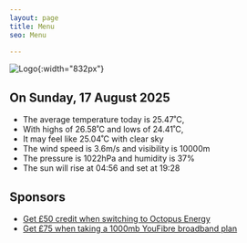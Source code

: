 ```yaml
---
layout: page
title: Menu
seo: Menu

---
```


![Logo](/images/logo.jpg){:width="832px"}

<!-- weather_marker starts -->
## On Sunday, 17 August 2025

- The average temperature today is 25.47˚C,
- With highs of 26.58˚C and lows of 24.41˚C,
- It may feel like 25.04˚C with clear sky
- The wind speed is 3.6m/s and visibility is 10000m
- The pressure is 1022hPa and humidity is 37%
- The sun will rise at 04:56 and set at 19:28

<!-- weather_marker ends -->

## Sponsors

- [Get £50 credit when switching to Octopus Energy](https://bit.ly/3oD1nnS)
- [Get £75 when taking a 1000mb YouFibre broadband plan](https://aklam.io/91zWhU?)
